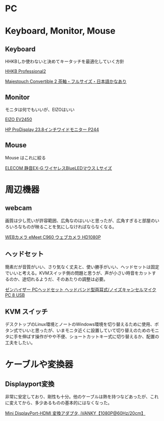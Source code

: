 # PC

# Keyboard, Monitor, Mouse 

## Keyboard 
HHKBしか使わないと決めてキータッチを最適化していく方針

[HHKB Professional2](https://www.pfu.fujitsu.com/hhkeyboard/hhkbpro2/)

[Majestouch Convertible 2 茶軸・フルサイズ・日本語かなあり](https://www.diatec.co.jp/products/det.php?prod_c=1870)

## Monitor 
モニタは何でもいいが、EIZOはいい

[EIZO EV2450](https://www.eizo.co.jp/support/db/products/model/EV2450)

[HP ProDisplay 23.8インチワイドモニター P244](https://jp.ext.hp.com/monitors/business/p244/)

## Mouse

Mouse はこれに絞る

[ELECOM 静音EX-G ワイヤレスBlueLEDマウス Lサイズ](https://www.elecom.co.jp/products/M-XGL10DBSBK.html)



# 周辺機器
 
## webcam
画質は少し荒いが許容範囲、広角なのはいいと思ったが、広角すぎると部屋のいろいろなものが映ることを気にしなければならなくなる。

[WEBカメラ eMeet C960 ウェブカメラ HD1080P](https://www.amazon.co.jp/gp/product/B07MBQ1PT3/ref=ppx_yo_dt_b_asin_title_o05_s00?ie=UTF8&psc=1)

## ヘッドセット
簡素だが音質がいい、さり気なく丈夫と、使い勝手がいい、ヘッドセットは固定でいいと考える。KVMスイッチ側の問題と思うが、声が小さい時音をカットするのか、途切れるようだ、そのあたりの調整は必要。

[ゼンハイザー PCヘッドセット ヘッドバンド型両耳式/ノイズキャンセルマイク PC 8 USB](https://www.amazon.co.jp/gp/product/B006J3CSES/ref=ppx_yo_dt_b_asin_title_o01_s00?ie=UTF8&psc=1)

## KVM スイッチ
デスクトップのLinux環境とノートのWindows環境を切り替えるために使用、ボタン式でいいと思ったが、いまモニタ近くに設置していて切り替えのためのモニタに手を伸ばす操作がやや不便、ショートカットキー式に切り替えるか、配置の工夫をしたい。


# ケーブルや変換器

## Displayport変換
非常に安定しており、剛性も十分。他のケーブルは熱を持つなどあったが、これに変えてから、多少あるものの基本的にはなくなった。

[Mini DisplayPort-HDMI 変換アダプタ, iVANKY【1080P@60Hz/20cm】](https://www.amazon.co.jp/gp/product/B07313HSY8/ref=ppx_yo_dt_b_asin_title_o00_s00?ie=UTF8&psc=1) 
